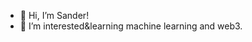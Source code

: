 - 👋 Hi, I’m Sander!
- 👀 I’m interested&learning machine learning and web3.


<!---
SanderKoval/SanderKoval is a ✨ special ✨ repository because its `README.md` (this file) appears on your GitHub profile.
You can click the Preview link to take a look at your changes.
--->
